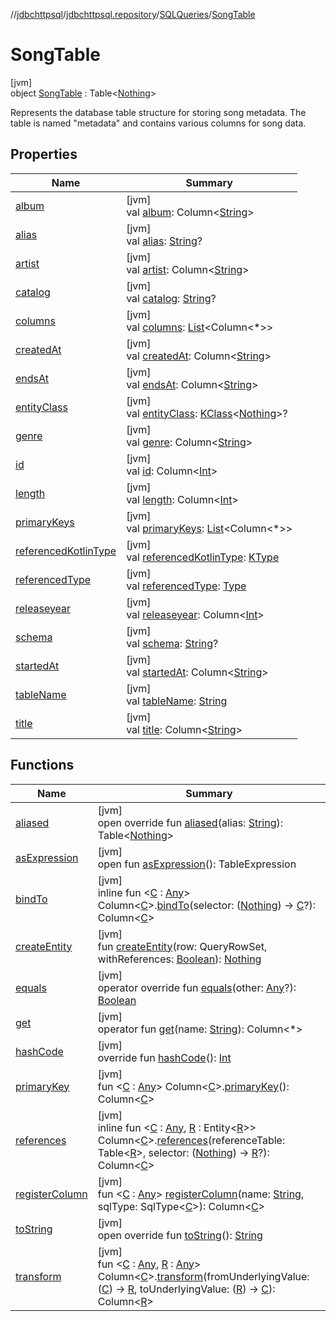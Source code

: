 //[jdbchttpsql](../../../../index.md)/[jdbchttpsql.repository](../../index.md)/[SQLQueries](../index.md)/[SongTable](index.md)

# SongTable

[jvm]\
object [SongTable](index.md) : Table&lt;[Nothing](https://kotlinlang.org/api/latest/jvm/stdlib/kotlin/-nothing/index.html)&gt; 

Represents the database table structure for storing song metadata. The table is named &quot;metadata&quot; and contains various columns for song data.

## Properties

| Name | Summary |
|---|---|
| [album](album.md) | [jvm]<br>val [album](album.md): Column&lt;[String](https://kotlinlang.org/api/latest/jvm/stdlib/kotlin/-string/index.html)&gt; |
| [alias](index.md#643768950%2FProperties%2F-1216412040) | [jvm]<br>val [alias](index.md#643768950%2FProperties%2F-1216412040): [String](https://kotlinlang.org/api/latest/jvm/stdlib/kotlin/-string/index.html)? |
| [artist](artist.md) | [jvm]<br>val [artist](artist.md): Column&lt;[String](https://kotlinlang.org/api/latest/jvm/stdlib/kotlin/-string/index.html)&gt; |
| [catalog](index.md#1462050445%2FProperties%2F-1216412040) | [jvm]<br>val [catalog](index.md#1462050445%2FProperties%2F-1216412040): [String](https://kotlinlang.org/api/latest/jvm/stdlib/kotlin/-string/index.html)? |
| [columns](index.md#2120772425%2FProperties%2F-1216412040) | [jvm]<br>val [columns](index.md#2120772425%2FProperties%2F-1216412040): [List](https://kotlinlang.org/api/latest/jvm/stdlib/kotlin.collections/-list/index.html)&lt;Column&lt;*&gt;&gt; |
| [createdAt](created-at.md) | [jvm]<br>val [createdAt](created-at.md): Column&lt;[String](https://kotlinlang.org/api/latest/jvm/stdlib/kotlin/-string/index.html)&gt; |
| [endsAt](ends-at.md) | [jvm]<br>val [endsAt](ends-at.md): Column&lt;[String](https://kotlinlang.org/api/latest/jvm/stdlib/kotlin/-string/index.html)&gt; |
| [entityClass](index.md#-154271151%2FProperties%2F-1216412040) | [jvm]<br>val [entityClass](index.md#-154271151%2FProperties%2F-1216412040): [KClass](https://kotlinlang.org/api/latest/jvm/stdlib/kotlin.reflect/-k-class/index.html)&lt;[Nothing](https://kotlinlang.org/api/latest/jvm/stdlib/kotlin/-nothing/index.html)&gt;? |
| [genre](genre.md) | [jvm]<br>val [genre](genre.md): Column&lt;[String](https://kotlinlang.org/api/latest/jvm/stdlib/kotlin/-string/index.html)&gt; |
| [id](id.md) | [jvm]<br>val [id](id.md): Column&lt;[Int](https://kotlinlang.org/api/latest/jvm/stdlib/kotlin/-int/index.html)&gt; |
| [length](length.md) | [jvm]<br>val [length](length.md): Column&lt;[Int](https://kotlinlang.org/api/latest/jvm/stdlib/kotlin/-int/index.html)&gt; |
| [primaryKeys](index.md#641857968%2FProperties%2F-1216412040) | [jvm]<br>val [primaryKeys](index.md#641857968%2FProperties%2F-1216412040): [List](https://kotlinlang.org/api/latest/jvm/stdlib/kotlin.collections/-list/index.html)&lt;Column&lt;*&gt;&gt; |
| [referencedKotlinType](index.md#1580874516%2FProperties%2F-1216412040) | [jvm]<br>val [referencedKotlinType](index.md#1580874516%2FProperties%2F-1216412040): [KType](https://kotlinlang.org/api/latest/jvm/stdlib/kotlin.reflect/-k-type/index.html) |
| [referencedType](index.md#-1165976043%2FProperties%2F-1216412040) | [jvm]<br>val [referencedType](index.md#-1165976043%2FProperties%2F-1216412040): [Type](https://docs.oracle.com/javase/8/docs/api/java/lang/reflect/Type.html) |
| [releaseyear](releaseyear.md) | [jvm]<br>val [releaseyear](releaseyear.md): Column&lt;[Int](https://kotlinlang.org/api/latest/jvm/stdlib/kotlin/-int/index.html)&gt; |
| [schema](index.md#-1779279021%2FProperties%2F-1216412040) | [jvm]<br>val [schema](index.md#-1779279021%2FProperties%2F-1216412040): [String](https://kotlinlang.org/api/latest/jvm/stdlib/kotlin/-string/index.html)? |
| [startedAt](started-at.md) | [jvm]<br>val [startedAt](started-at.md): Column&lt;[String](https://kotlinlang.org/api/latest/jvm/stdlib/kotlin/-string/index.html)&gt; |
| [tableName](index.md#-1061132051%2FProperties%2F-1216412040) | [jvm]<br>val [tableName](index.md#-1061132051%2FProperties%2F-1216412040): [String](https://kotlinlang.org/api/latest/jvm/stdlib/kotlin/-string/index.html) |
| [title](title.md) | [jvm]<br>val [title](title.md): Column&lt;[String](https://kotlinlang.org/api/latest/jvm/stdlib/kotlin/-string/index.html)&gt; |

## Functions

| Name | Summary |
|---|---|
| [aliased](index.md#1316499710%2FFunctions%2F-1216412040) | [jvm]<br>open override fun [aliased](index.md#1316499710%2FFunctions%2F-1216412040)(alias: [String](https://kotlinlang.org/api/latest/jvm/stdlib/kotlin/-string/index.html)): Table&lt;[Nothing](https://kotlinlang.org/api/latest/jvm/stdlib/kotlin/-nothing/index.html)&gt; |
| [asExpression](index.md#-1780546710%2FFunctions%2F-1216412040) | [jvm]<br>open fun [asExpression](index.md#-1780546710%2FFunctions%2F-1216412040)(): TableExpression |
| [bindTo](index.md#866257180%2FFunctions%2F-1216412040) | [jvm]<br>inline fun &lt;[C](index.md#866257180%2FFunctions%2F-1216412040) : [Any](https://kotlinlang.org/api/latest/jvm/stdlib/kotlin/-any/index.html)&gt; Column&lt;[C](index.md#866257180%2FFunctions%2F-1216412040)&gt;.[bindTo](index.md#866257180%2FFunctions%2F-1216412040)(selector: ([Nothing](https://kotlinlang.org/api/latest/jvm/stdlib/kotlin/-nothing/index.html)) -&gt; [C](index.md#866257180%2FFunctions%2F-1216412040)?): Column&lt;[C](index.md#866257180%2FFunctions%2F-1216412040)&gt; |
| [createEntity](index.md#-1519680417%2FFunctions%2F-1216412040) | [jvm]<br>fun [createEntity](index.md#-1519680417%2FFunctions%2F-1216412040)(row: QueryRowSet, withReferences: [Boolean](https://kotlinlang.org/api/latest/jvm/stdlib/kotlin/-boolean/index.html)): [Nothing](https://kotlinlang.org/api/latest/jvm/stdlib/kotlin/-nothing/index.html) |
| [equals](index.md#49267181%2FFunctions%2F-1216412040) | [jvm]<br>operator override fun [equals](index.md#49267181%2FFunctions%2F-1216412040)(other: [Any](https://kotlinlang.org/api/latest/jvm/stdlib/kotlin/-any/index.html)?): [Boolean](https://kotlinlang.org/api/latest/jvm/stdlib/kotlin/-boolean/index.html) |
| [get](index.md#-353756012%2FFunctions%2F-1216412040) | [jvm]<br>operator fun [get](index.md#-353756012%2FFunctions%2F-1216412040)(name: [String](https://kotlinlang.org/api/latest/jvm/stdlib/kotlin/-string/index.html)): Column&lt;*&gt; |
| [hashCode](index.md#-331409319%2FFunctions%2F-1216412040) | [jvm]<br>override fun [hashCode](index.md#-331409319%2FFunctions%2F-1216412040)(): [Int](https://kotlinlang.org/api/latest/jvm/stdlib/kotlin/-int/index.html) |
| [primaryKey](index.md#525735072%2FFunctions%2F-1216412040) | [jvm]<br>fun &lt;[C](index.md#525735072%2FFunctions%2F-1216412040) : [Any](https://kotlinlang.org/api/latest/jvm/stdlib/kotlin/-any/index.html)&gt; Column&lt;[C](index.md#525735072%2FFunctions%2F-1216412040)&gt;.[primaryKey](index.md#525735072%2FFunctions%2F-1216412040)(): Column&lt;[C](index.md#525735072%2FFunctions%2F-1216412040)&gt; |
| [references](index.md#2035001590%2FFunctions%2F-1216412040) | [jvm]<br>inline fun &lt;[C](index.md#2035001590%2FFunctions%2F-1216412040) : [Any](https://kotlinlang.org/api/latest/jvm/stdlib/kotlin/-any/index.html), [R](index.md#2035001590%2FFunctions%2F-1216412040) : Entity&lt;[R](index.md#2035001590%2FFunctions%2F-1216412040)&gt;&gt; Column&lt;[C](index.md#2035001590%2FFunctions%2F-1216412040)&gt;.[references](index.md#2035001590%2FFunctions%2F-1216412040)(referenceTable: Table&lt;[R](index.md#2035001590%2FFunctions%2F-1216412040)&gt;, selector: ([Nothing](https://kotlinlang.org/api/latest/jvm/stdlib/kotlin/-nothing/index.html)) -&gt; [R](index.md#2035001590%2FFunctions%2F-1216412040)?): Column&lt;[C](index.md#2035001590%2FFunctions%2F-1216412040)&gt; |
| [registerColumn](index.md#-1907218187%2FFunctions%2F-1216412040) | [jvm]<br>fun &lt;[C](index.md#-1907218187%2FFunctions%2F-1216412040) : [Any](https://kotlinlang.org/api/latest/jvm/stdlib/kotlin/-any/index.html)&gt; [registerColumn](index.md#-1907218187%2FFunctions%2F-1216412040)(name: [String](https://kotlinlang.org/api/latest/jvm/stdlib/kotlin/-string/index.html), sqlType: SqlType&lt;[C](index.md#-1907218187%2FFunctions%2F-1216412040)&gt;): Column&lt;[C](index.md#-1907218187%2FFunctions%2F-1216412040)&gt; |
| [toString](index.md#-509575384%2FFunctions%2F-1216412040) | [jvm]<br>open override fun [toString](index.md#-509575384%2FFunctions%2F-1216412040)(): [String](https://kotlinlang.org/api/latest/jvm/stdlib/kotlin/-string/index.html) |
| [transform](index.md#675323752%2FFunctions%2F-1216412040) | [jvm]<br>fun &lt;[C](index.md#675323752%2FFunctions%2F-1216412040) : [Any](https://kotlinlang.org/api/latest/jvm/stdlib/kotlin/-any/index.html), [R](index.md#675323752%2FFunctions%2F-1216412040) : [Any](https://kotlinlang.org/api/latest/jvm/stdlib/kotlin/-any/index.html)&gt; Column&lt;[C](index.md#675323752%2FFunctions%2F-1216412040)&gt;.[transform](index.md#675323752%2FFunctions%2F-1216412040)(fromUnderlyingValue: ([C](index.md#675323752%2FFunctions%2F-1216412040)) -&gt; [R](index.md#675323752%2FFunctions%2F-1216412040), toUnderlyingValue: ([R](index.md#675323752%2FFunctions%2F-1216412040)) -&gt; [C](index.md#675323752%2FFunctions%2F-1216412040)): Column&lt;[R](index.md#675323752%2FFunctions%2F-1216412040)&gt; |

